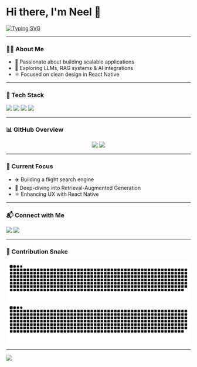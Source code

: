 # Hi there, I'm Neel 👋  

[![Typing SVG](https://readme-typing-svg.herokuapp.com?font=Fira+Code&size=22&duration=3000&pause=1000&color=2F81F7&center=true&vCenter=true&width=500&lines=Developer+%7C+AI+Enthusiast;Building+Flight+Search+Apps+✈️;Exploring+React+Native+%26+RAG+Apps)](https://git.io/typing-svg)

---

### 👨‍💻 About Me  
- 🚀 Passionate about building scalable applications   
- 🤖 Exploring LLMs, RAG systems & AI integrations  
- ⚛️ Focused on clean design in React Native  

---

### 🔧 Tech Stack  
<p>
  <img src="https://img.shields.io/badge/Python-3776AB?style=for-the-badge&logo=python&logoColor=white"/>
  <img src="https://img.shields.io/badge/React-20232A?style=for-the-badge&logo=react&logoColor=61DAFB"/>
  <img src="https://img.shields.io/badge/Node.js-339933?style=for-the-badge&logo=node.js&logoColor=white"/>
  <img src="https://img.shields.io/badge/AWS-232F3E?style=for-the-badge&logo=amazon-aws&logoColor=white"/>
</p>

---

### 📊 GitHub Overview  
<p align="center">
  <img src="https://github-readme-stats.vercel.app/api?username=your-username&show_icons=true&theme=transparent&hide_title=true&count_private=true" height="160"/>  
  <img src="https://github-readme-streak-stats.herokuapp.com/?user=your-username&theme=transparent" height="160"/>
</p>

---

### 🌱 Current Focus  
- ✈️ Building a flight search engine
- 🤖 Deep-diving into Retrieval-Augmented Generation  
- ⚛️ Enhancing UX with React Native  

---

### 📬 Connect with Me  
<p>
  <a href="https://linkedin.com/in/your-link"><img src="https://img.shields.io/badge/LinkedIn-0A66C2?style=for-the-badge&logo=linkedin&logoColor=white"/></a>
  <a href="https://yourportfolio.com"><img src="https://img.shields.io/badge/Portfolio-000000?style=for-the-badge&logo=google-chrome&logoColor=white"/></a>
</p>

---

### 🐍 Contribution Snake  
![GitHub Snake Light](https://raw.githubusercontent.com/Platane/snk/output/github-contribution-grid-snake.svg#gh-light-mode-only)
![GitHub Snake Dark](https://raw.githubusercontent.com/Platane/snk/output/github-contribution-grid-snake-dark.svg#gh-dark-mode-only)

---

<img src="https://capsule-render.vercel.app/api?type=waving&color=2F81F7&height=100&section=footer"/>
